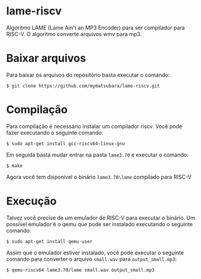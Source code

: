 # lame-riscv
Algoritmo LAME (Lame Ain't an MP3 Encoder) para ser compilador para RISC-V. O algoritmo converte arquivos wmv para mp3.

# Baixar arquivos
Para baixar os arquivos do repositório basta executar o comando:

    $ git clone https://github.com/mymatsubara/lame-riscv.git

# Compilação
Para compilação é necessário instalar um compilador riscv. Você pode fazer executando o seguinte comando:

    $ sudo apt-get install gcc-riscv64-linux-gnu

Em seguida basta mudar entrar na pasta `lame3.70` e executar o comando:

    $ make

Agora você tem disponível o binário `lame3.70\lame` compilado para RISC-V

# Execução
Talvez você precise de um emulador de RISC-V para executar o binário. Um possível emulador é o qemu que pode ser instalado executando o seguinte comando:

    $ sudo apt-get install qemu-user

Assim que o emulador estiver instalado, você pode executar o seguinte comando para converter o arquivo `small.wav` para `output_small.mp3`:

    $ qemu-riscv64 lame3.70/lame small.wav output_small.mp3


